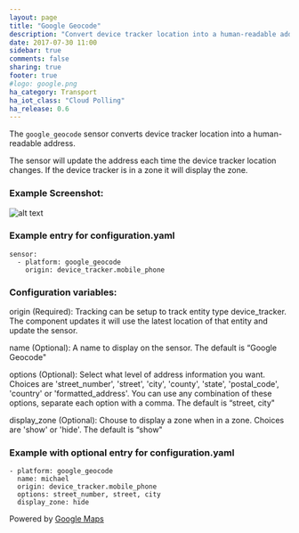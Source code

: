 ```yaml
---
layout: page
title: "Google Geocode"
description: "Convert device tracker location into a human-readable address."
date: 2017-07-30 11:00
sidebar: true
comments: false
sharing: true
footer: true
#logo: google.png
ha_category: Transport
ha_iot_class: "Cloud Polling"
ha_release: 0.6
---
```




The `google_geocode` sensor converts device tracker location into a human-readable address.

The sensor will update the address each time the device tracker location changes. If the device tracker is in a zone it will display the zone.

### Example Screenshot:
![alt text](https://github.com/michaelmcarthur/GoogleGeocode-HASS/blob/master/Google_Geocode_Screenshot.png "Screenshot")

### Example entry for configuration.yaml
```
sensor:
  - platform: google_geocode
    origin: device_tracker.mobile_phone
```
### Configuration variables:

origin (Required): Tracking can be setup to track entity type device_tracker. The component updates it will use the latest location of that entity and update the sensor.

name (Optional): A name to display on the sensor. The default is “Google Geocode"

options (Optional): Select what level of address information you want. Choices are 'street_number', 'street', 'city', 'county', 'state', 'postal_code', 'country' or 'formatted_address'. You can use any combination of these options, separate each option with a comma. The default is “street, city"

display_zone (Optional): Chouse to display a zone when in a zone. Choices are 'show' or 'hide'. The default is “show"

### Example with optional entry for configuration.yaml
```
- platform: google_geocode
  name: michael
  origin: device_tracker.mobile_phone
  options: street_number, street, city
  display_zone: hide
```

Powered by [Google Maps](http://www.google.com/maps/)
